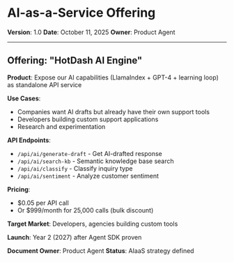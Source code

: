# AI-as-a-Service Offering

**Version**: 1.0
**Date**: October 11, 2025
**Owner**: Product Agent

---

## Offering: "HotDash AI Engine"

**Product**: Expose our AI capabilities (LlamaIndex + GPT-4 + learning loop) as standalone API service

**Use Cases**:

- Companies want AI drafts but already have their own support tools
- Developers building custom support applications
- Research and experimentation

**API Endpoints**:

- `/api/ai/generate-draft` - Get AI-drafted response
- `/api/ai/search-kb` - Semantic knowledge base search
- `/api/ai/classify` - Classify inquiry type
- `/api/ai/sentiment` - Analyze customer sentiment

**Pricing**:

- $0.05 per API call
- Or $999/month for 25,000 calls (bulk discount)

**Target Market**: Developers, agencies building custom tools

**Launch**: Year 2 (2027) after Agent SDK proven

**Document Owner**: Product Agent
**Status**: AIaaS strategy defined

